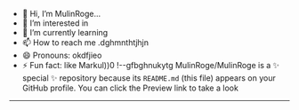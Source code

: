- 👋 Hi, I’m MulinRoge...
- 👀 I’m interested in 
- 🌱 I’m currently learning
- 📫 How to reach me .dghmnthtjhjn
- 😄 Pronouns: okdfjieo
- ⚡ Fun fact: like Markul))0
!--gfbghnukytg
MulinRoge/MulinRoge is a ✨ special ✨ repository because its `README.md` (this file) appears on your GitHub profile.
You can click the Preview link to take a look 
---
